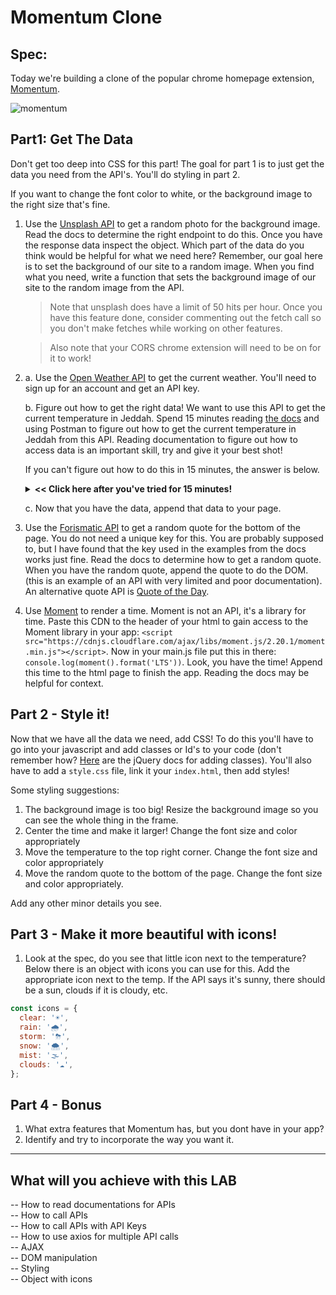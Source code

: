 # Momentum Clone


## Spec:
Today we're building a clone of the popular chrome homepage extension, [Momentum](https://chrome.google.com/webstore/detail/momentum/laookkfknpbbblfpciffpaejjkokdgca?hl=en).

![momentum](Images/momentum_spec.png)



## Part1:  Get The Data 

Don't get too deep into CSS for this part!  The goal for part 1 is to just get the data you need from the API's.  You'll do styling in part 2.

If you want to change the font color to white, or the background image to the right size that's fine.



1. Use the [Unsplash API](https://unsplash.com/) to get a random photo for the background image.  Read the docs to determine the right endpoint to do this.  Once you have the response data inspect the object.  Which part of the data do you think would be helpful for what we need here?  Remember, our goal here is to set the background of our site to a random image.  When you find what you need, write a function that sets the background image of our site to the random image from the API. 
    > Note that unsplash does have a limit of 50 hits per hour. Once you have this feature done, consider commenting out the fetch call so you don't make fetches while working on other features.

    > Also note that your CORS chrome extension will need to be on for it to work!
2.  a.   Use the [Open Weather API](http://api.openweathermap.org) to get the current weather.  You'll need to sign up for an account and get an API key. 
   
    b.  Figure out how to get the right data!  We want to use this API to get the current temperature in Jeddah.  Spend 15 minutes reading [the docs](https://openweathermap.org/current) and using Postman to figure out how to get the current temperature in Jeddah from this API.  Reading documentation to figure out how to access data is an important skill, try and give it your best shot!
   
    If you can't figure out how to do this in 15 minutes, the answer is below.
  
    <details>
    <summary><strong><< Click here after you've tried for 15 minutes!</strong></summary>
    
    <details>
    <summary><strong><< Try for 15 mins more then click here!</strong></summary>
    This is the endpoint needed to get the data:


    > http://api.openweathermap.org/data/2.5/weather?q=Jeddah&units=metric&APPID=REPLACETHISWITHYOURID
    </details>
    </details>

    c.  Now that you have the data, append that data to your page.
   
3. Use the [Forismatic API](https://forismatic.com/en/api/) to get a random quote for the bottom of the page.  You do not need a unique key for this.  You are probably supposed to, but I have found that the key used in the examples from the docs works just fine.  Read the docs to determine how to get a random quote.  When you have the random quote, append the quote to do the DOM. (this is an example of an API with very limited and poor documentation).  An alternative quote API is [Quote of the Day](https://quotes.rest/qod).
4. Use [Moment](http://momentjs.com/) to render a time.  Moment is not an API, it's a library for time.  Paste this CDN to the header of your html to gain access to the Moment library in your app: 
  `<script src="https://cdnjs.cloudflare.com/ajax/libs/moment.js/2.20.1/moment.min.js"></script>`. 
  Now in your main.js file put this in there: `console.log(moment().format('LTS'))`.  Look, you have the time!  Append this time to the html page to finish the app.  Reading the docs may be helpful for context.


## Part 2 - Style it!
Now that we have all the data we need, add CSS!  To do this you'll have to go into your javascript and add classes or Id's to your code (don't remember how?  [Here](https://api.jquery.com/addclass/) are the jQuery docs for adding classes).  You'll also have to add a `style.css` file, link it your `index.html`, then add styles!

Some styling suggestions:
1.  The background image is too big!  Resize the background image so you can see the whole thing in the frame.
2.  Center the time and make it larger!  Change the font size and color appropriately
3.  Move the temperature to the top right corner.  Change the font size and color appropriately 
4.  Move the random quote to the bottom of the page.  Change the font size and color appropriately.

Add any other minor details you see.

## Part 3 - Make it more beautiful with icons!
1. Look at the spec, do you see that little icon next to the temperature? Below there is an object with icons you can use for this. Add the appropriate icon next to the temp.  If the API says it's sunny, there should be a sun, clouds if it is cloudy, etc.
```js
const icons = {
  clear: '☀',
  rain: '️🌧',
  storm: '⛈',
  snow: '🌨',
  mist: '🌫',
  clouds: '☁',
};
```

## Part 4 - Bonus
1. What extra features that Momentum has, but you dont have in your app?
2. Identify and try to incorporate the way you want it.

<hr>

## What will you achieve with this LAB
-- How to read documentations for APIs <br>
-- How to call APIs<br>
-- How to call APIs with API Keys<br>
-- How to use axios for multiple API calls<br>
-- AJAX<br>
-- DOM manipulation<br>
-- Styling<br>
-- Object with icons<br>

